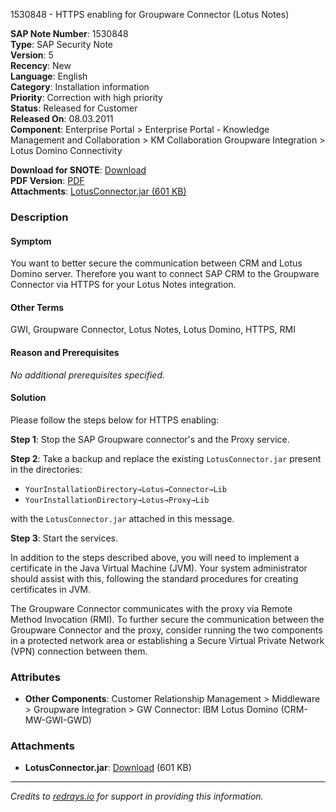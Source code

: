 1530848 - HTTPS enabling for Groupware Connector (Lotus Notes)

**SAP Note Number**: 1530848  
**Type**: SAP Security Note  
**Version**: 5  
**Recency**: New  
**Language**: English  
**Category**: Installation information  
**Priority**: Correction with high priority  
**Status**: Released for Customer  
**Released On**: 08.03.2011  
**Component**: Enterprise Portal > Enterprise Portal - Knowledge Management and Collaboration > KM Collaboration Groupware Integration > Lotus Domino Connectivity

**Download for SNOTE**: [Download](https://notesdownloads.sap.com/note/0040000017134042017)  
**PDF Version**: [PDF](https://userapps.support.sap.com/sap/support/sfm/notes/print/0001530848?language=en-US&token=D1D382D0DCFDF1B15BAEE433CBF253C5)  
**Attachments**: [LotusConnector.jar (601 KB)](https://userapps.support.sap.com/sap/support/sapnotes/public/services/attachment.htm?iv_key=012003146900000600682010&iv_version=0005&iv_guid=19B30D591248BF41AA3EC154FE68CD74)

### Description

#### Symptom
You want to better secure the communication between CRM and Lotus Domino server. Therefore you want to connect SAP CRM to the Groupware Connector via HTTPS for your Lotus Notes integration.

#### Other Terms
GWI, Groupware Connector, Lotus Notes, Lotus Domino, HTTPS, RMI

#### Reason and Prerequisites
*No additional prerequisites specified.*

#### Solution
Please follow the steps below for HTTPS enabling:

**Step 1**: Stop the SAP Groupware connector's and the Proxy service.

**Step 2**: Take a backup and replace the existing `LotusConnector.jar` present in the directories:
- `YourInstallationDirectory→Lotus→Connector→Lib`
- `YourInstallationDirectory→Lotus→Proxy→Lib`

with the `LotusConnector.jar` attached in this message.

**Step 3**: Start the services.

In addition to the steps described above, you will need to implement a certificate in the Java Virtual Machine (JVM). Your system administrator should assist with this, following the standard procedures for creating certificates in JVM.

The Groupware Connector communicates with the proxy via Remote Method Invocation (RMI). To further secure the communication between the Groupware Connector and the proxy, consider running the two components in a protected network area or establishing a Secure Virtual Private Network (VPN) connection between them.

### Attributes

- **Other Components**: Customer Relationship Management > Middleware > Groupware Integration > GW Connector: IBM Lotus Domino (CRM-MW-GWI-GWD)

### Attachments

- **LotusConnector.jar**: [Download](https://userapps.support.sap.com/sap/support/sapnotes/public/services/attachment.htm?iv_key=012003146900000600682010&iv_version=0005&iv_guid=19B30D591248BF41AA3EC154FE68CD74) (601 KB)

---

*Credits to [redrays.io](https://redrays.io) for support in providing this information.*